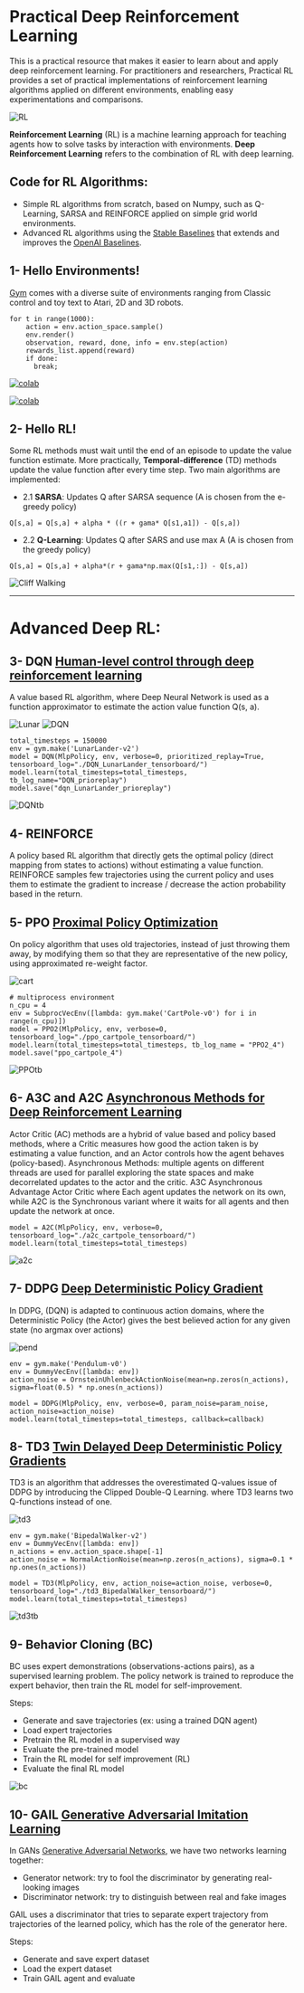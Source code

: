 # Practical Deep Reinforcement Learning

This is a practical resource that makes it easier to learn about and apply deep reinforcement learning. For practitioners and researchers, Practical RL provides a set of practical implementations of reinforcement learning algorithms applied on different environments, enabling easy experimentations and comparisons.

![RL](images/rl.png)

**Reinforcement Learning** (RL) is a machine learning approach for teaching agents how to solve tasks by interaction with environments. **Deep Reinforcement Learning** refers to the combination of RL with deep learning.

## Code for RL Algorithms:
- Simple RL algorithms from scratch, based on Numpy, such as Q-Learning, SARSA and REINFORCE applied on simple grid world environments. 
- Advanced RL algorithms using the [Stable Baselines](https://github.com/hill-a/stable-baselines) that extends and improves the [OpenAI Baselines](https://github.com/openai/baselines/).

## 1- Hello Environments! 
[Gym](https://gym.openai.com/docs/) comes with a diverse suite of environments ranging from Classic control and toy text to Atari, 2D and 3D robots.

```
for t in range(1000):
    action = env.action_space.sample()
    env.render()
    observation, reward, done, info = env.step(action)
    rewards_list.append(reward)
    if done: 
      break;
```

<!-- ![pong](images/pong.gif) -->
<!-- ![key](images/key.gif) -->

[![colab](https://img.youtube.com/vi/TmPfTpjtdgg/0.jpg)](https://youtu.be/TmPfTpjtdgg)

[![colab](https://img.youtube.com/vi/W2CAghUiofY/0.jpg)](https://youtu.be/W2CAghUiofY)


## 2- Hello RL!
Some RL methods must wait until the end of an episode to update the value function estimate. More practically, **Temporal-difference** (TD) methods update the value function after every time step. Two main algorithms are implemented: 
- 2.1  **SARSA**: Updates Q after SARSA sequence (A is chosen from the e-greedy policy)
```
Q[s,a] = Q[s,a] + alpha * ((r + gama* Q[s1,a1]) - Q[s,a])
```

- 2.2 **Q-Learning**: Updates Q after SARS and use max A (A is chosen from the greedy policy)
```
Q[s,a] = Q[s,a] + alpha*(r + gama*np.max(Q[s1,:]) - Q[s,a])
```

![Cliff Walking](images/cliffwalk.png)

---

# Advanced Deep RL:

## 3- DQN [Human-level control through deep reinforcement learning](https://www.nature.com/articles/nature14236)
A value based RL algorithm, where Deep Neural Network is used as a function approximator to estimate the action value function Q(s, a).

![Lunar](images/Lunar.gif)
![DQN](https://media.springernature.com/full/springer-static/image/art%3A10.1038%2Fnature14236/MediaObjects/41586_2015_Article_BFnature14236_Fig1_HTML.jpg)

```
total_timesteps = 150000 
env = gym.make('LunarLander-v2')
model = DQN(MlpPolicy, env, verbose=0, prioritized_replay=True, tensorboard_log="./DQN_LunarLander_tensorboard/")
model.learn(total_timesteps=total_timesteps, tb_log_name="DQN_prioreplay")
model.save("dqn_LunarLander_prioreplay")
```
![DQNtb](images/DQN1.png)


## 4- REINFORCE
A policy based RL algorithm that directly gets the optimal policy (direct mapping from states to actions) without estimating a value function. REINFORCE samples few trajectories using the current policy and uses them to estimate the gradient to increase / decrease the action probability based in the return.

## 5- PPO [Proximal Policy Optimization](https://openai.com/blog/openai-baselines-ppo/#ppo)
On policy algorithm that uses old trajectories, instead of just throwing them away, by modifying them so that they are representative of the new policy, using approximated re-weight factor. 

![cart](https://i.imgur.com/5ziiZUD.gif)


```
# multiprocess environment
n_cpu = 4
env = SubprocVecEnv([lambda: gym.make('CartPole-v0') for i in range(n_cpu)])
model = PPO2(MlpPolicy, env, verbose=0, tensorboard_log="./ppo_cartpole_tensorboard/")
model.learn(total_timesteps=total_timesteps, tb_log_name = "PPO2_4")
model.save("ppo_cartpole_4")
```

![PPOtb](images/PPO1.png)

## 6- A3C and A2C [Asynchronous Methods for Deep Reinforcement Learning](https://arxiv.org/pdf/1602.01783.pdf)
Actor Critic (AC) methods are a hybrid of value based and policy based methods, where a Critic measures how good the action taken is by estimating a value function, and an Actor controls how the agent behaves (policy-based). 
Asynchronous Methods: multiple agents on different threads are used for parallel exploring the state spaces and make decorrelated updates to the actor and the critic. A3C Asynchronous Advantage Actor Critic where Each agent updates the network on its own, while A2C is the Synchronous variant where it waits for all agents and then update the network at once. 


```
model = A2C(MlpPolicy, env, verbose=0, tensorboard_log="./a2c_cartpole_tensorboard/")
model.learn(total_timesteps=total_timesteps)
```

![a2c](images/a2c.PNG)

## 7-  DDPG [Deep Deterministic Policy Gradient](https://arxiv.org/pdf/1509.02971.pdf)
In DDPG, (DQN) is adapted to continuous action domains, where the Deterministic Policy (the Actor) gives the best believed action for any given state (no argmax over actions)

![pend](images/pend.gif)

```
env = gym.make('Pendulum-v0') 
env = DummyVecEnv([lambda: env])
action_noise = OrnsteinUhlenbeckActionNoise(mean=np.zeros(n_actions), sigma=float(0.5) * np.ones(n_actions))
```
```
model = DDPG(MlpPolicy, env, verbose=0, param_noise=param_noise, action_noise=action_noise)
model.learn(total_timesteps=total_timesteps, callback=callback)
```

## 8- TD3 [Twin Delayed Deep Deterministic Policy Gradients](https://arxiv.org/pdf/1802.09477.pdf) 
TD3 is an algorithm that addresses the overestimated Q-values issue of DDPG by introducing the Clipped Double-Q Learning. where TD3 learns two Q-functions instead of one.

![td3](images/td3.gif)

```
env = gym.make('BipedalWalker-v2')
env = DummyVecEnv([lambda: env])
n_actions = env.action_space.shape[-1]
action_noise = NormalActionNoise(mean=np.zeros(n_actions), sigma=0.1 * np.ones(n_actions))
```
```
model = TD3(MlpPolicy, env, action_noise=action_noise, verbose=0, tensorboard_log="./td3_BipedalWalker_tensorboard/")
model.learn(total_timesteps=total_timesteps)
```
![td3tb](images/td3tb.png)


## 9- Behavior Cloning (BC)
BC uses expert demonstrations (observations-actions pairs), as a supervised learning problem. The policy network is trained to reproduce the expert behavior, then train the RL model for self-improvement.

Steps:
- Generate and save trajectories (ex: using a trained DQN agent)
- Load expert trajectories
- Pretrain the RL model in a supervised way
- Evaluate the pre-trained model  
- Train the RL model for self improvement (RL)
- Evaluate the final RL model 

![bc](images/bc.png)

## 10- GAIL [Generative Adversarial Imitation Learning](https://arxiv.org/pdf/1606.03476.pdf)
In GANs [Generative Adversarial Networks](https://papers.nips.cc/paper/5423-generative-adversarial-nets.pdf), we have two networks learning together:
- Generator network: try to fool the discriminator by generating real-looking images
- Discriminator network: try to distinguish between real and fake images

GAIL uses a discriminator that tries to separate expert trajectory from trajectories of the learned policy, which has the role of the generator here.

Steps:
- Generate and save expert dataset
- Load the expert dataset
- Train GAIL agent and evaluate




